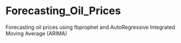 # Forecasting_Oil_Prices
Forecasting oil prices using fbprophet and AutoRegressive Integrated Moving Average (ARIMA)
